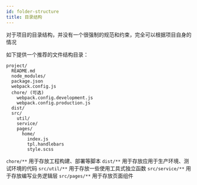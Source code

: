 ```yaml
---
id: folder-structure
title: 目录结构
---
```


对于项目的目录结构，并没有一个很强制的规范和约束，完全可以根据项目自身的情况

如下提供一个推荐的文件结构目录：

```
project/
  README.md
  node_modules/
  package.json
  webpack.config.js
  chore/ (可选)
    webpack.config.development.js
    webpack.config.production.js
  dist/
  src/
    util/
    service/
    pages/
      home/
        index.js
        tpl.handlebars
        style.scss
```

`chore/**` 用于存放工程构建、部署等脚本
`dist/**` 用于存放应用于生产环境、测试环境的代码
`src/util/**` 用于存放一些使用工具式独立函数
`src/service/**` 用于存放编写业务逻辑层
`src/pages/**` 用于存放页面组件
